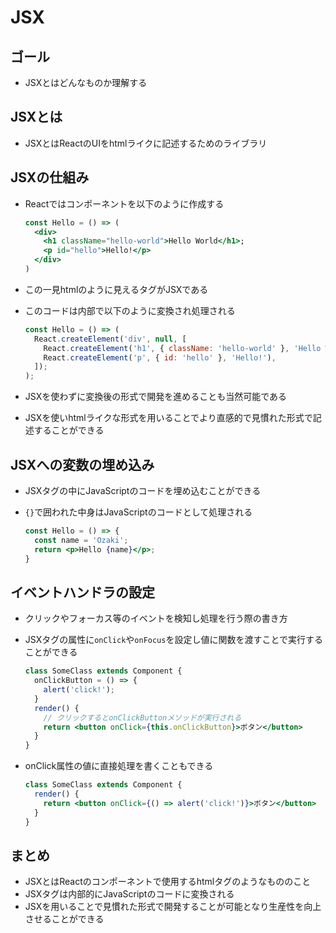 # JSX

## ゴール

- JSXとはどんなものか理解する

## JSXとは

- JSXとはReactのUIをhtmlライクに記述するためのライブラリ

## JSXの仕組み

- Reactではコンポーネントを以下のように作成する

    ```jsx
    const Hello = () => (
      <div>
        <h1 className="hello-world">Hello World</h1>;
        <p id="hello">Hello!</p>
      </div>
    )
    ```

- この一見htmlのように見えるタグがJSXである
- このコードは内部で以下のように変換され処理される

    ```js
    const Hello = () => (
      React.createElement('div', null, [
        React.createElement('h1', { className: 'hello-world' }, 'Hello World'),
        React.createElement('p', { id: 'hello' }, 'Hello!'),
      ]);
    );
    ```

- JSXを使わずに変換後の形式で開発を進めることも当然可能である
- JSXを使いhtmlライクな形式を用いることでより直感的で見慣れた形式で記述することができる

## JSXへの変数の埋め込み

- JSXタグの中にJavaScriptのコードを埋め込むことができる
- `{}`で囲われた中身はJavaScriptのコードとして処理される

    ```jsx
    const Hello = () => {
      const name = 'Ozaki';
      return <p>Hello {name}</p>;
    }
    ```

## イベントハンドラの設定

-  クリックやフォーカス等のイベントを検知し処理を行う際の書き方
-  JSXタグの属性に`onClick`や`onFocus`を設定し値に関数を渡すことで実行することができる

    ```jsx
    class SomeClass extends Component {
      onClickButton = () => {
        alert('click!');
      }
      render() {
        // クリックするとonClickButtonメソッドが実行される
        return <button onClick={this.onClickButton}>ボタン</button>
      }
    }
    ```

- onClick属性の値に直接処理を書くこともできる

    ```jsx
    class SomeClass extends Component {
      render() {
        return <button onClick={() => alert('click!')}>ボタン</button>
      }
    }
    ```

## まとめ

- JSXとはReactのコンポーネントで使用するhtmlタグのようなもののこと
- JSXタグは内部的にJavaScriptのコードに変換される
- JSXを用いることで見慣れた形式で開発することが可能となり生産性を向上させることができる

